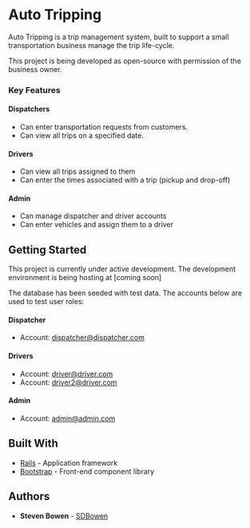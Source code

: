 # Auto Tripping

Auto Tripping is a trip management system, built to support a small transportation business manage the trip life-cycle.

This project is being developed as open-source with permission of the business owner.

### Key Features

#### Dispatchers

- Can enter transportation requests from customers.
- Can view all trips on a specified date.

#### Drivers

- Can view all trips assigned to them
- Can enter the times associated with a trip (pickup and drop-off)

#### Admin

- Can manage dispatcher and driver accounts
- Can enter vehicles and assign them to a driver

## Getting Started

This project is currently under active development. The development environment is being hosting at [coming soon]

The database has been seeded with test data. The accounts below are used to test user roles:

#### Dispatcher

- Account: dispatcher@dispatcher.com

#### Drivers

- Account: driver@driver.com
- Account: driver2@driver.com

#### Admin

- Account: admin@admin.com

## Built With

- [Rails](https://rubyonrails.org/) - Application framework
- [Bootstrap](https://getbootstrap.com/) - Front-end component library

## Authors

- **Steven Bowen** - [SDBowen](https://github.com/SDBowen)
